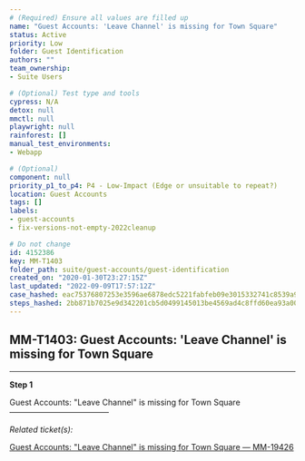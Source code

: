 ```yaml
---
# (Required) Ensure all values are filled up
name: "Guest Accounts: 'Leave Channel' is missing for Town Square"
status: Active
priority: Low
folder: Guest Identification
authors: ""
team_ownership: 
- Suite Users

# (Optional) Test type and tools
cypress: N/A
detox: null
mmctl: null
playwright: null
rainforest: []
manual_test_environments: 
- Webapp

# (Optional)
component: null
priority_p1_to_p4: P4 - Low-Impact (Edge or unsuitable to repeat?)
location: Guest Accounts
tags: []
labels: 
- guest-accounts
- fix-versions-not-empty-2022cleanup

# Do not change
id: 4152386
key: MM-T1403
folder_path: suite/guest-accounts/guest-identification
created_on: "2020-01-30T23:27:15Z"
last_updated: "2022-09-09T17:57:12Z"
case_hashed: eac75376807253e3596ae6878edc5221fabfeb09e3015332741c8539a972294224892282d70c44d090cb5ecff945803f
steps_hashed: 2bb871b7025e9d342201cb5d0499145013be4569ad4c8ffd60ea93a00f1352641927d3020b0d4695010e4245401cfd5c
---
```


## MM-T1403: Guest Accounts: 'Leave Channel' is missing for Town Square

---

**Step 1**

Guest Accounts: "Leave Channel" is missing for Town Square\
–––––––––––––––––––––––––

_Related ticket(s):_

[Guest Accounts: "Leave Channel" is missing for Town Square — MM-19426](https://mattermost.atlassian.net/browse/MM-19426)
